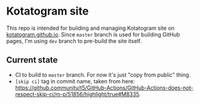 # Kotatogram site

This repo is intended for building and managing Kotatogram site on [kotatogram.github.io](https://kotatogram.github.io). Since `master` branch is used for building GitHub pages, I'm using `dev` branch to pre-build the site itself.

## Current state
* CI to build to `master` branch. For now it's just "copy from public" thing.
* `[skip ci]` tag in commit name, taken from here: https://github.community/t5/GitHub-Actions/GitHub-Actions-does-not-respect-skip-ci/m-p/51856/highlight/true#M8335.


